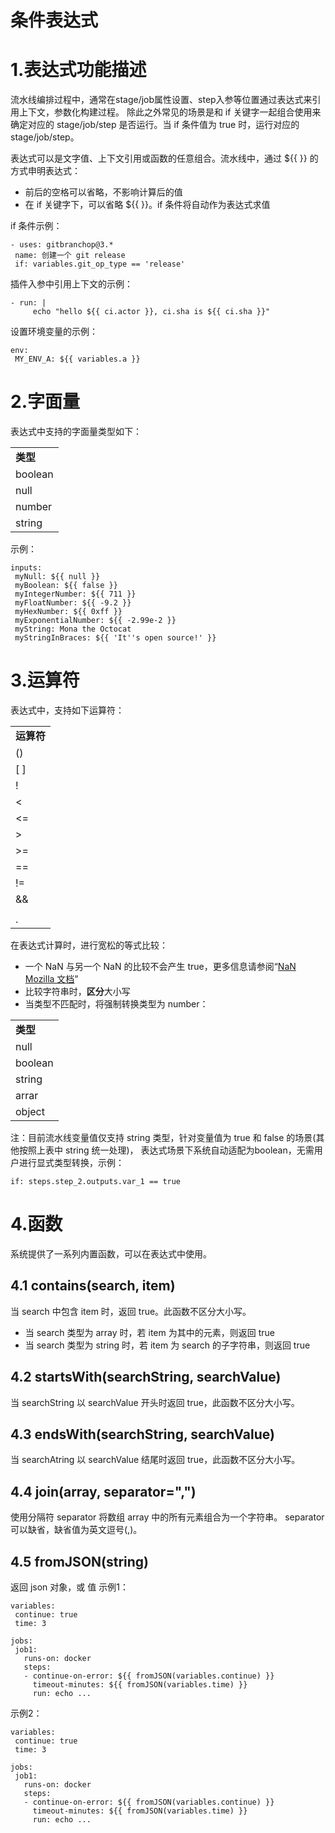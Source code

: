 # 条件表达式

# 1.表达式功能描述

流水线编排过程中，通常在stage/job属性设置、step入参等位置通过表达式来引用上下文，参数化构建过程。
除此之外常见的场景是和 if 关键字一起组合使用来确定对应的 stage/job/step 是否运行。当  if 条件值为 true 时，运行对应的 stage/job/step。
 
表达式可以是文字值、上下文引用或函数的任意组合。流水线中，通过 ${{ <expression> }} 的方式申明表达式：
- <expression> 前后的空格可以省略，不影响计算后的值
- 在 if 关键字下，可以省略 ${{ }}。if 条件将自动作为表达式求值

 
if 条件示例：
	
 ```
- uses: gitbranchop@3.*
  name: 创建一个 git release
  if: variables.git_op_type == 'release'
```
 
插件入参中引用上下文的示例：
	
 ```
- run: |
      echo "hello ${{ ci.actor }}, ci.sha is ${{ ci.sha }}"

```
 
设置环境变量的示例：
	
 ```
env:
  MY_ENV_A: ${{ variables.a }}

```
	
# 2.字面量

表达式中支持的字面量类型如下：


| |
|:--|
|**类型** |**值** |**备注** |
|boolean |true / false | |
|null |null | |
|number |JSON 支持的任何数字格式 | |
|string |表达式中，常量字符串需使用**单引号''**包起来 |`不支持双引号` |

	
示例：
	
 ```
inputs:
  myNull: ${{ null }}
  myBoolean: ${{ false }}
  myIntegerNumber: ${{ 711 }}
  myFloatNumber: ${{ -9.2 }}
  myHexNumber: ${{ 0xff }}
  myExponentialNumber: ${{ -2.99e-2 }}
  myString: Mona the Octocat
  myStringInBraces: ${{ 'It''s open source!' }}

```
	
 
# 3.运算符

表达式中，支持如下运算符：


| |
|:--|
|**运算符** |**描述** |**备注** |
|() |逻辑运算 | |
|[ ] |数组索引 | |
|! |非 | |
|< |小于 | |
|<= |小于等于 | |
|> |大于 | |
|>= |大于等于 | |
|== |等于 | |
|!= |不等于 | |
|&& |与 | |
|  |或 | |
|. |属性访问 | |


在表达式计算时，进行宽松的等式比较：
- 一个 NaN 与另一个 NaN 的比较不会产生 true，更多信息请参阅“[NaN Mozilla 文档](https://developer.mozilla.org/en-US/docs/Web/JavaScript/Reference/Global_Objects/NaN)”
- 比较字符串时，**区分**大小写
- 当类型不匹配时，将强制转换类型为 number：


| |
|:--|
|**类型** |**结果** |**备注** |
|null |0 | |
|boolean |true 返回 1<br>false 返回 0 | |
|string |Parsed from any legal JSON number format, otherwise NaN.<br>Note: empty string returns 0 | |
|arrar |NaN | |
|object |NaN | |

 
注：目前流水线变量值仅支持 string 类型，针对变量值为 true 和 false 的场景(其他按照上表中 string 统一处理)， 表达式场景下系统自动适配为boolean，无需用户进行显式类型转换，示例：
	
 ```
if: steps.step_2.outputs.var_1 == true
```
 
# 4.函数

系统提供了一系列内置函数，可以在表达式中使用。
	
## 4.1 contains(search, item)

当 search 中包含 item 时，返回 true。此函数不区分大小写。
- 当 search 类型为 array 时，若 item 为其中的元素，则返回 true
- 当 search 类型为 string 时，若 item 为 search 的子字符串，则返回 true

## 4.2 startsWith(searchString, searchValue)

当 searchString 以 searchValue 开头时返回 true，此函数不区分大小写。
	
## 4.3 endsWith(searchString, searchValue)

当 searchAtring 以 searchValue 结尾时返回 true，此函数不区分大小写。
	
## 4.4 join(array, separator=",")

使用分隔符 separator 将数组 array 中的所有元素组合为一个字符串。
separator 可以缺省，缺省值为英文逗号(,)。
	
## 4.5 fromJSON(string)

返回 json 对象，或 值
示例1：
	
 ```
variables:
  continue: true
  time: 3
   
jobs:
  job1:
    runs-on: docker
    steps:
    - continue-on-error: ${{ fromJSON(variables.continue) }}
      timeout-minutes: ${{ fromJSON(variables.time) }}
      run: echo ...

```
 
示例2：
	
 ```
variables:
  continue: true
  time: 3
   
jobs:
  job1:
    runs-on: docker
    steps:
    - continue-on-error: ${{ fromJSON(variables.continue) }}
      timeout-minutes: ${{ fromJSON(variables.time) }}
      run: echo ...

```